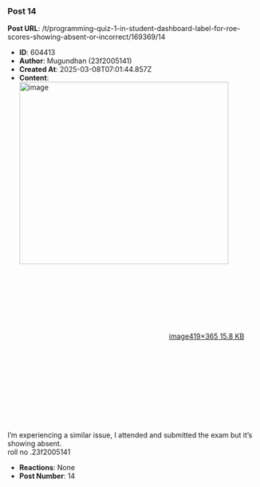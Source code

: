 ### Post 14
**Post URL**: /t/programming-quiz-1-in-student-dashboard-label-for-roe-scores-showing-absent-or-incorrect/169369/14
- **ID**: 604413
- **Author**: Mugundhan (23f2005141)
- **Created At**: 2025-03-08T07:01:44.857Z
- **Content**:  
  <div class="lightbox-wrapper"><a class="lightbox" href="https://europe1.discourse-cdn.com/flex013/uploads/iitm/original/3X/5/4/5462f6fb7e5359b6b11a6a5ca8235b3bcf597dff.png" data-download-href="/uploads/short-url/c2w8AFazZvBwwZu5klOKfcpdaPl.png?dl=1" title="image" rel="noopener nofollow ugc"><img src="https://europe1.discourse-cdn.com/flex013/uploads/iitm/original/3X/5/4/5462f6fb7e5359b6b11a6a5ca8235b3bcf597dff.png" alt="image" data-base62-sha1="c2w8AFazZvBwwZu5klOKfcpdaPl" width="419" height="365"><div class="meta"><svg class="fa d-icon d-icon-far-image svg-icon" aria-hidden="true"><use href="#far-image"></use></svg><span class="filename">image</span><span class="informations">419×365 15.8 KB</span><svg class="fa d-icon d-icon-discourse-expand svg-icon" aria-hidden="true"><use href="#discourse-expand"></use></svg></div></a></div><br>
I’m experiencing a similar issue, I attended and submitted the exam but it’s showing absent.<br>
roll no .23f2005141
- **Reactions**: None
- **Post Number**: 14

